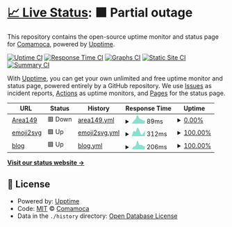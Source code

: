 # [📈 Live Status](https://Comamoca.github.io/status): <!--live status--> **🟧 Partial outage**

This repository contains the open-source uptime monitor and status page for [Comamoca](https://Comamoca.github.io/status), powered by [Upptime](https://github.com/upptime/upptime).

[![Uptime CI](https://github.com/Comamoca/status/workflows/Uptime%20CI/badge.svg)](https://github.com/Comamoca/status/actions?query=workflow%3A%22Uptime+CI%22)
[![Response Time CI](https://github.com/Comamoca/status/workflows/Response%20Time%20CI/badge.svg)](https://github.com/Comamoca/status/actions?query=workflow%3A%22Response+Time+CI%22)
[![Graphs CI](https://github.com/Comamoca/status/workflows/Graphs%20CI/badge.svg)](https://github.com/Comamoca/status/actions?query=workflow%3A%22Graphs+CI%22)
[![Static Site CI](https://github.com/Comamoca/status/workflows/Static%20Site%20CI/badge.svg)](https://github.com/Comamoca/status/actions?query=workflow%3A%22Static+Site+CI%22)
[![Summary CI](https://github.com/Comamoca/status/workflows/Summary%20CI/badge.svg)](https://github.com/Comamoca/status/actions?query=workflow%3A%22Summary+CI%22)

With [Upptime](https://upptime.js.org), you can get your own unlimited and free uptime monitor and status page, powered entirely by a GitHub repository. We use [Issues](https://github.com/Comamoca/status/issues) as incident reports, [Actions](https://github.com/Comamoca/status/actions) as uptime monitors, and [Pages](https://Comamoca.github.io/status) for the status page.

<!--start: status pages-->
<!-- This summary is generated by Upptime (https://github.com/upptime/upptime) -->
<!-- Do not edit this manually, your changes will be overwritten -->
<!-- prettier-ignore -->
| URL | Status | History | Response Time | Uptime |
| --- | ------ | ------- | ------------- | ------ |
| <img alt="" src="https://icons.duckduckgo.com/ip3/149.comamoca.dev.ico" height="13"> [Area149](https://149.comamoca.dev) | 🟥 Down | [area149.yml](https://github.com/Comamoca/status/commits/HEAD/history/area149.yml) | <details><summary><img alt="Response time graph" src="./graphs/area149/response-time-week.png" height="20"> 89ms</summary><br><a href="https://Comamoca.github.io/status/history/area149"><img alt="Response time 395" src="https://img.shields.io/endpoint?url=https%3A%2F%2Fraw.githubusercontent.com%2FComamoca%2Fstatus%2FHEAD%2Fapi%2Farea149%2Fresponse-time.json"></a><br><a href="https://Comamoca.github.io/status/history/area149"><img alt="24-hour response time 118" src="https://img.shields.io/endpoint?url=https%3A%2F%2Fraw.githubusercontent.com%2FComamoca%2Fstatus%2FHEAD%2Fapi%2Farea149%2Fresponse-time-day.json"></a><br><a href="https://Comamoca.github.io/status/history/area149"><img alt="7-day response time 89" src="https://img.shields.io/endpoint?url=https%3A%2F%2Fraw.githubusercontent.com%2FComamoca%2Fstatus%2FHEAD%2Fapi%2Farea149%2Fresponse-time-week.json"></a><br><a href="https://Comamoca.github.io/status/history/area149"><img alt="30-day response time 83" src="https://img.shields.io/endpoint?url=https%3A%2F%2Fraw.githubusercontent.com%2FComamoca%2Fstatus%2FHEAD%2Fapi%2Farea149%2Fresponse-time-month.json"></a><br><a href="https://Comamoca.github.io/status/history/area149"><img alt="1-year response time 395" src="https://img.shields.io/endpoint?url=https%3A%2F%2Fraw.githubusercontent.com%2FComamoca%2Fstatus%2FHEAD%2Fapi%2Farea149%2Fresponse-time-year.json"></a></details> | <details><summary><a href="https://Comamoca.github.io/status/history/area149">0.00%</a></summary><a href="https://Comamoca.github.io/status/history/area149"><img alt="All-time uptime 43.45%" src="https://img.shields.io/endpoint?url=https%3A%2F%2Fraw.githubusercontent.com%2FComamoca%2Fstatus%2FHEAD%2Fapi%2Farea149%2Fuptime.json"></a><br><a href="https://Comamoca.github.io/status/history/area149"><img alt="24-hour uptime 0.00%" src="https://img.shields.io/endpoint?url=https%3A%2F%2Fraw.githubusercontent.com%2FComamoca%2Fstatus%2FHEAD%2Fapi%2Farea149%2Fuptime-day.json"></a><br><a href="https://Comamoca.github.io/status/history/area149"><img alt="7-day uptime 0.00%" src="https://img.shields.io/endpoint?url=https%3A%2F%2Fraw.githubusercontent.com%2FComamoca%2Fstatus%2FHEAD%2Fapi%2Farea149%2Fuptime-week.json"></a><br><a href="https://Comamoca.github.io/status/history/area149"><img alt="30-day uptime 0.00%" src="https://img.shields.io/endpoint?url=https%3A%2F%2Fraw.githubusercontent.com%2FComamoca%2Fstatus%2FHEAD%2Fapi%2Farea149%2Fuptime-month.json"></a><br><a href="https://Comamoca.github.io/status/history/area149"><img alt="1-year uptime 43.45%" src="https://img.shields.io/endpoint?url=https%3A%2F%2Fraw.githubusercontent.com%2FComamoca%2Fstatus%2FHEAD%2Fapi%2Farea149%2Fuptime-year.json"></a></details>
| <img alt="" src="https://icons.duckduckgo.com/ip3/emoji2svg.deno.dev.ico" height="13"> [emoji2svg](https://emoji2svg.deno.dev) | 🟩 Up | [emoji2svg.yml](https://github.com/Comamoca/status/commits/HEAD/history/emoji2svg.yml) | <details><summary><img alt="Response time graph" src="./graphs/emoji2svg/response-time-week.png" height="20"> 312ms</summary><br><a href="https://Comamoca.github.io/status/history/emoji2svg"><img alt="Response time 450" src="https://img.shields.io/endpoint?url=https%3A%2F%2Fraw.githubusercontent.com%2FComamoca%2Fstatus%2FHEAD%2Fapi%2Femoji2svg%2Fresponse-time.json"></a><br><a href="https://Comamoca.github.io/status/history/emoji2svg"><img alt="24-hour response time 681" src="https://img.shields.io/endpoint?url=https%3A%2F%2Fraw.githubusercontent.com%2FComamoca%2Fstatus%2FHEAD%2Fapi%2Femoji2svg%2Fresponse-time-day.json"></a><br><a href="https://Comamoca.github.io/status/history/emoji2svg"><img alt="7-day response time 312" src="https://img.shields.io/endpoint?url=https%3A%2F%2Fraw.githubusercontent.com%2FComamoca%2Fstatus%2FHEAD%2Fapi%2Femoji2svg%2Fresponse-time-week.json"></a><br><a href="https://Comamoca.github.io/status/history/emoji2svg"><img alt="30-day response time 490" src="https://img.shields.io/endpoint?url=https%3A%2F%2Fraw.githubusercontent.com%2FComamoca%2Fstatus%2FHEAD%2Fapi%2Femoji2svg%2Fresponse-time-month.json"></a><br><a href="https://Comamoca.github.io/status/history/emoji2svg"><img alt="1-year response time 450" src="https://img.shields.io/endpoint?url=https%3A%2F%2Fraw.githubusercontent.com%2FComamoca%2Fstatus%2FHEAD%2Fapi%2Femoji2svg%2Fresponse-time-year.json"></a></details> | <details><summary><a href="https://Comamoca.github.io/status/history/emoji2svg">100.00%</a></summary><a href="https://Comamoca.github.io/status/history/emoji2svg"><img alt="All-time uptime 99.98%" src="https://img.shields.io/endpoint?url=https%3A%2F%2Fraw.githubusercontent.com%2FComamoca%2Fstatus%2FHEAD%2Fapi%2Femoji2svg%2Fuptime.json"></a><br><a href="https://Comamoca.github.io/status/history/emoji2svg"><img alt="24-hour uptime 100.00%" src="https://img.shields.io/endpoint?url=https%3A%2F%2Fraw.githubusercontent.com%2FComamoca%2Fstatus%2FHEAD%2Fapi%2Femoji2svg%2Fuptime-day.json"></a><br><a href="https://Comamoca.github.io/status/history/emoji2svg"><img alt="7-day uptime 100.00%" src="https://img.shields.io/endpoint?url=https%3A%2F%2Fraw.githubusercontent.com%2FComamoca%2Fstatus%2FHEAD%2Fapi%2Femoji2svg%2Fuptime-week.json"></a><br><a href="https://Comamoca.github.io/status/history/emoji2svg"><img alt="30-day uptime 100.00%" src="https://img.shields.io/endpoint?url=https%3A%2F%2Fraw.githubusercontent.com%2FComamoca%2Fstatus%2FHEAD%2Fapi%2Femoji2svg%2Fuptime-month.json"></a><br><a href="https://Comamoca.github.io/status/history/emoji2svg"><img alt="1-year uptime 99.98%" src="https://img.shields.io/endpoint?url=https%3A%2F%2Fraw.githubusercontent.com%2FComamoca%2Fstatus%2FHEAD%2Fapi%2Femoji2svg%2Fuptime-year.json"></a></details>
| <img alt="" src="https://icons.duckduckgo.com/ip3/comamoca.dev.ico" height="13"> [blog](https://comamoca.dev) | 🟩 Up | [blog.yml](https://github.com/Comamoca/status/commits/HEAD/history/blog.yml) | <details><summary><img alt="Response time graph" src="./graphs/blog/response-time-week.png" height="20"> 206ms</summary><br><a href="https://Comamoca.github.io/status/history/blog"><img alt="Response time 153" src="https://img.shields.io/endpoint?url=https%3A%2F%2Fraw.githubusercontent.com%2FComamoca%2Fstatus%2FHEAD%2Fapi%2Fblog%2Fresponse-time.json"></a><br><a href="https://Comamoca.github.io/status/history/blog"><img alt="24-hour response time 170" src="https://img.shields.io/endpoint?url=https%3A%2F%2Fraw.githubusercontent.com%2FComamoca%2Fstatus%2FHEAD%2Fapi%2Fblog%2Fresponse-time-day.json"></a><br><a href="https://Comamoca.github.io/status/history/blog"><img alt="7-day response time 206" src="https://img.shields.io/endpoint?url=https%3A%2F%2Fraw.githubusercontent.com%2FComamoca%2Fstatus%2FHEAD%2Fapi%2Fblog%2Fresponse-time-week.json"></a><br><a href="https://Comamoca.github.io/status/history/blog"><img alt="30-day response time 171" src="https://img.shields.io/endpoint?url=https%3A%2F%2Fraw.githubusercontent.com%2FComamoca%2Fstatus%2FHEAD%2Fapi%2Fblog%2Fresponse-time-month.json"></a><br><a href="https://Comamoca.github.io/status/history/blog"><img alt="1-year response time 153" src="https://img.shields.io/endpoint?url=https%3A%2F%2Fraw.githubusercontent.com%2FComamoca%2Fstatus%2FHEAD%2Fapi%2Fblog%2Fresponse-time-year.json"></a></details> | <details><summary><a href="https://Comamoca.github.io/status/history/blog">100.00%</a></summary><a href="https://Comamoca.github.io/status/history/blog"><img alt="All-time uptime 99.25%" src="https://img.shields.io/endpoint?url=https%3A%2F%2Fraw.githubusercontent.com%2FComamoca%2Fstatus%2FHEAD%2Fapi%2Fblog%2Fuptime.json"></a><br><a href="https://Comamoca.github.io/status/history/blog"><img alt="24-hour uptime 100.00%" src="https://img.shields.io/endpoint?url=https%3A%2F%2Fraw.githubusercontent.com%2FComamoca%2Fstatus%2FHEAD%2Fapi%2Fblog%2Fuptime-day.json"></a><br><a href="https://Comamoca.github.io/status/history/blog"><img alt="7-day uptime 100.00%" src="https://img.shields.io/endpoint?url=https%3A%2F%2Fraw.githubusercontent.com%2FComamoca%2Fstatus%2FHEAD%2Fapi%2Fblog%2Fuptime-week.json"></a><br><a href="https://Comamoca.github.io/status/history/blog"><img alt="30-day uptime 100.00%" src="https://img.shields.io/endpoint?url=https%3A%2F%2Fraw.githubusercontent.com%2FComamoca%2Fstatus%2FHEAD%2Fapi%2Fblog%2Fuptime-month.json"></a><br><a href="https://Comamoca.github.io/status/history/blog"><img alt="1-year uptime 99.25%" src="https://img.shields.io/endpoint?url=https%3A%2F%2Fraw.githubusercontent.com%2FComamoca%2Fstatus%2FHEAD%2Fapi%2Fblog%2Fuptime-year.json"></a></details>

<!--end: status pages-->

[**Visit our status website →**](https://Comamoca.github.io/status)

## 📄 License

- Powered by: [Upptime](https://github.com/upptime/upptime)
- Code: [MIT](./LICENSE) © [Comamoca](https://Comamoca.github.io/status)
- Data in the `./history` directory: [Open Database License](https://opendatacommons.org/licenses/odbl/1-0/)
